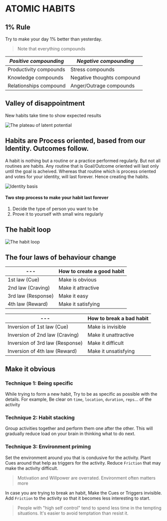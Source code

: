 # ATOMIC HABITS

## 1% Rule

Try to make your day 1% better than yesterday.

> Note that everything compounds

 *Positive compounding* |  *Negative compounding* |
--- | --- |
Productivity compounds | Stress compounds |
Knowledge compounds | Negative thoughts compound |
Relationships compound | Anger/Outrage compounds |

## Valley of disappointment

New habits take time to show expected results

![The plateau of latent potential](https://github.com/kishore5242/notes/assets/15242152/9b73ecea-43ba-4c2a-8a36-13a61cebea06)

## Habits are Process oriented, based from our Identity. Outcomes follow.

A habit is nothing but a routine or a practice performed regularly. But not all routines are habits. Any routine that is Goal/Outcome oriented will last only until the goal is acheived. 
Whereas that routine which is process oriented and votes for your identity, will last forever. Hence creating the habits.

![Identity basis](https://github.com/kishore5242/notes/assets/15242152/e34d718c-4d95-471c-bce2-5fa80ae28199)

#### Two step process to make your habit last forever
1. Decide the type of person you want to be
2. Prove it to yourself with small wins regularly

## The habit loop

![The habit loop](https://github.com/kishore5242/notes/assets/15242152/9ec862ca-5836-42ca-afde-653d6f679f01)

## The four laws of behaviour change

--- | How to create a good habit |
--- | --- |
1st law (Cue) | Make is obvious |
2nd law (Craving) | Make it attractive |
3rd law (Response) | Make it easy |
4th law (Reward) | Make it satisfying |


--- | How to break a bad habit |
--- | --- |
Inversion of 1st law (Cue) | Make is invisible |
Inversion of 2nd law (Craving) | Make it unattractive |
Inversion of 3rd law (Response) | Make it difficult |
Inversion of 4th law (Reward) | Make it unsatisfying |

## Make it obvious

### Technique 1: Being specific

While trying to form a new habit, Try to be as specific as possible with the details. For example, Be clear on `time`, `location`, `duration`, `reps`... of the activity

### Technique 2: Habit stacking

Group activities together and perform them one after the other. This will gradually reduce load on your brain in thinking what to do next.

### Technique 3: Environment priming

Set the environment around you that is condusive for the activity. Plant Cues around that help as triggers for the activity. Reduce `Friction` that may make the activity difficult.

> Motivation and Willpower are overrated. Environment often matters more

In case you are trying to break an habit, Make the Cues or Triggers invisible. Add `Friction` to the activity so that it becomes less interesting to start.

> People with "high self control" tend to spend less time in the tempting situations. It's easier to avoid temptation than resist it.





